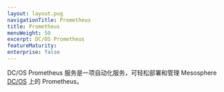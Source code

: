 ```yaml
---
layout: layout.pug
navigationTitle: Prometheus 
title: Prometheus 
menuWeight: 50
excerpt: DC/OS Prometheus 
featureMaturity:
enterprise: false
---
```


DC/OS Prometheus 服务是一项自动化服务，可轻松部署和管理 Mesosphere  [DC/OS](https://mesosphere.com/product/) 上的 Prometheus。